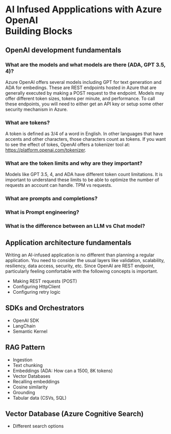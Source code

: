 # AI Infused Appplications with Azure OpenAI<br/>Building Blocks


## OpenAI development fundamentals

### What are the models and what models are there (ADA, GPT 3.5, 4)?

Azure OpenAI offers several models including GPT for text generation and ADA for embedings. These are REST endpoints hosted in Azure that are generally executed by making a POST request to the endpoint. Models may offer different token sizes, tokens per minute, and performance. To call these endpoints, you will need to either get an API key or setup some other security mechanism in Azure.

### What are tokens?

A token is defined as 3/4 of a word in English. In other languages that have accents and other characters, those characters count as tokens. If you want to see the effect of tokes, OpenAI offers a tokenizer tool at: https://platform.openai.com/tokenizer.

### What are the token limits and why are they important?

Models like GPT 3.5, 4, and ADA have different token count limitations. It is important to understand these limits to be able to optimize the number of requests an account can handle. TPM vs requests.

### What are prompts and completions?

### What is Prompt engineering?
 
### What is the difference between an LLM vs Chat model?

## Application architecture fundamentals

Writing an AI-infused application is no different than planning a regular application. You need to consider the usual layers like validation, scalability, resiliency, data access, security, etc. Since OpenAI are REST endpoint, particularly feeling comfortable with the following concepts is important.

-	Making REST requests (POST)
-	Configuring HttpClient
-	Configuring retry logic

## SDKs and Orchestrators

-	OpenAI SDK
-	LangChain
- 	Semantic Kernel

## RAG Pattern

- Ingestion
- Text chunking
- Embeddings (ADA: How can a 1500, 8K tokens)
- Vector Databases
- Recalling embeddings
- Cosine similarity
- Grounding
- Tabular data (CSVs, SQL)

## Vector Database (Azure Cognitive Search)

- Different search options
